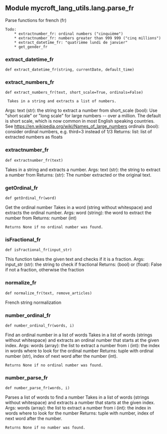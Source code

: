 
## Module mycroft_lang_utils.lang.parse_fr

 Parse functions for french (fr)

    Todo:
        * extractnumber_fr: ordinal numbers ("cinquième")
        * extractnumber_fr: numbers greater than 999 999 ("cinq millions")
        * extract_datetime_fr: "quatrième lundi de janvier"
        * get_gender_fr

### extract\_datetime\_fr
 ```
 def extract_datetime_fr(string, currentDate, default_time)
 ```
 
### extract\_numbers\_fr
 ```
 def extract_numbers_fr(text, short_scale=True, ordinals=False)
 ```
     Takes in a string and extracts a list of numbers.

Args:
    text (str): the string to extract a number from
    short_scale (bool): Use "short scale" or "long scale" for large
        numbers -- over a million.  The default is short scale, which
        is now common in most English speaking countries.
        See https://en.wikipedia.org/wiki/Names_of_large_numbers
    ordinals (bool): consider ordinal numbers, e.g. third=3 instead of 1/3
Returns:
    list: list of extracted numbers as floats 
### extractnumber\_fr
 ```
 def extractnumber_fr(text)
 ```
 Takes in a string and extracts a number.
Args:
    text (str): the string to extract a number from
Returns:
    (str): The number extracted or the original text. 
### getOrdinal\_fr
 ```
 def getOrdinal_fr(word)
 ```
 Get the ordinal number
Takes in a word (string without whitespace) and
extracts the ordinal number.
Args:
    word (string): the word to extract the number from
Returns:
    number (int)

    Returns None if no ordinal number was found. 
### isFractional\_fr
 ```
 def isFractional_fr(input_str)
 ```
 This function takes the given text and checks if it is a fraction.
Args:
    input_str (str): the string to check if fractional
Returns:
    (bool) or (float): False if not a fraction, otherwise the fraction 
### normalize\_fr
 ```
 def normalize_fr(text, remove_articles)
 ```
 French string normalization  
### number\_ordinal\_fr
 ```
 def number_ordinal_fr(words, i)
 ```
 Find an ordinal number in a list of words
Takes in a list of words (strings without whitespace) and
extracts an ordinal number that starts at the given index.
Args:
    words (array): the list to extract a number from
    i (int): the index in words where to look for the ordinal number
Returns:
    tuple with ordinal number (str),
    index of next word after the number (int).

    Returns None if no ordinal number was found. 
### number\_parse\_fr
 ```
 def number_parse_fr(words, i)
 ```
 Parses a list of words to find a number
Takes in a list of words (strings without whitespace) and
extracts a number that starts at the given index.
Args:
    words (array): the list to extract a number from
    i (int): the index in words where to look for the number
Returns:
    tuple with number, index of next word after the number.

    Returns None if no number was found.
